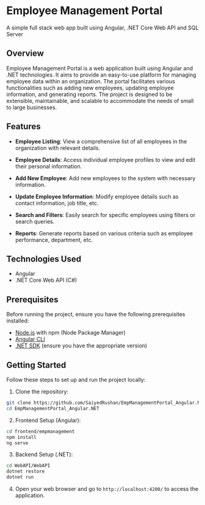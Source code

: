 # Employee Management Portal
A simple full stack web app built using Angular, .NET Core Web API and SQL Server

## Overview

Employee Management Portal is a web application built using Angular and .NET technologies. It aims to provide an easy-to-use platform for managing employee data within an organization. The portal facilitates various functionalities such as adding new employees, updating employee information, and generating reports. The project is designed to be extensible, maintainable, and scalable to accommodate the needs of small to large businesses.

## Features

- **Employee Listing**: View a comprehensive list of all employees in the organization with relevant details.

- **Employee Details**: Access individual employee profiles to view and edit their personal information.

- **Add New Employee**: Add new employees to the system with necessary information.

- **Update Employee Information**: Modify employee details such as contact information, job title, etc.

- **Search and Filters**: Easily search for specific employees using filters or search queries.

- **Reports**: Generate reports based on various criteria such as employee performance, department, etc.

## Technologies Used

- Angular
- .NET Core Web API (C#)

## Prerequisites

Before running the project, ensure you have the following prerequisites installed:

- [Node.js](https://nodejs.org) with npm (Node Package Manager)
- [Angular CLI](https://angular.io/cli)
- [.NET SDK](https://dotnet.microsoft.com/download) (ensure you have the appropriate version)

## Getting Started

Follow these steps to set up and run the project locally:

1. Clone the repository:

```bash
git clone https://github.com/SaiyedRushan/EmpManagementPortal_Angular.NET.git
cd EmpManagementPortal_Angular.NET
```

2. Frontend Setup (Angular):

```bash
cd frontend/empmanagement
npm install
ng serve
```

3. Backend Setup (.NET):

```bash
cd WebAPI/WebAPI
dotnet restore
dotnet run
```

4. Open your web browser and go to `http://localhost:4200/` to access the application.
